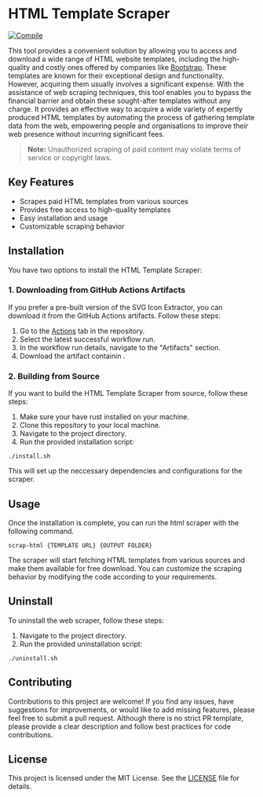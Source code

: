 # HTML Template Scraper

[![Compile](https://github.com/a-rustacean/html-template-scraper/actions/workflows/rust-build.yml/badge.svg)](https://github.com/a-rustacean/html-template-scraper/actions/workflows/rust-build.yml)

This tool provides a convenient solution by allowing you to access and download a wide range of HTML website templates,
including the high-quality and costly ones offered by companies like [Bootstrap](https://themes.getbootstrap.com/). These templates are known for their exceptional
design and functionality. However, acquiring them usually involves a significant expense. With the assistance of web scraping
techniques, this tool enables you to bypass the financial barrier and obtain these sought-after templates without any charge.
It provides an effective way to acquire a wide variety of expertly produced HTML templates by automating the process of gathering
template data from the web, empowering people and organisations to improve their web presence without incurring significant fees.

> **Note:** Unauthorized scraping of paid content may violate terms of service or copyright laws.


## Key Features

- Scrapes paid HTML templates from various sources
- Provides free access to high-quality templates
- Easy installation and usage
- Customizable scraping behavior

## Installation

You have two options to install the HTML Template Scraper:

### 1. Downloading from GitHub Actions Artifacts

If you prefer a pre-built version of the SVG Icon Extractor, you can download it from the GitHub Actions artifacts. Follow these steps:

1. Go to the [Actions](../../actions) tab in the repository.
2. Select the latest successful workflow run.
3. In the workflow run details, navigate to the "Artifacts" section.
4. Download the artifact containin .

### 2. Building from Source

If you want to build the HTML Template Scraper from source, follow these steps:

1. Make sure your have rust installed on your machine.
2. Clone this repository to your local machine.
3. Navigate to the project directory.
4. Run the provided installation script:

```shell
./install.sh
```

This will set up the neccessary dependencies and configurations for the scraper.

## Usage

Once the installation is complete, you can run the html scraper with the following command.

```shell
scrap-html {TEMPLATE URL} {OUTPUT FOLDER}
```

The scraper will start fetching HTML templates from various sources and make them available for free download. You can customize the scraping behavior by modifying the code according to your requirements.

## Uninstall

To uninstall the web scraper, follow these steps:

1. Navigate to the project directory.
2. Run the provided uninstallation script:

```shell
./uninstall.sh
```

## Contributing

Contributions to this project are welcome! If you find any issues, have suggestions for improvements, or would like to add missing features,
please feel free to submit a pull request. Although there is no strict PR template, please provide a clear description and follow best
practices for code contributions.

## License

This project is licensed under the MIT License. See the [LICENSE](LICENSE) file for details.
